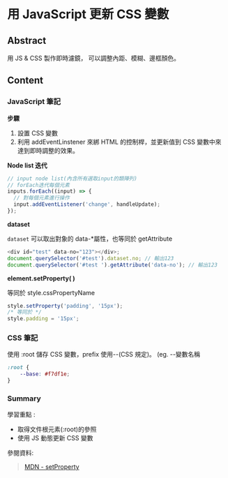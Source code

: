 # 用 JavaScript 更新 CSS 變數

## Abstract

用 JS & CSS 製作即時<img>濾鏡， 可以調整內距、模糊、邊框顏色。

## Content

### JavaScript 筆記

**步驟**

1. 設置 CSS 變數
2. 利用 addEventLinstener 來綁 HTML 的控制桿，並更新值到 CSS 變數中來達到即時調整的效果。

**Node list 迭代**

```javascript
// input node list(內含所有選取input的類陣列)
// forEach迭代每個元素
inputs.forEach((input) => {
  // 對每個元素進行操作
  input.addEventListener('change', handleUpdate);
});
```

**dataset**

`dataset` 可以取出對象的 data-\*屬性，也等同於 getAttribute

```javascript
<div id="test" data-no="123"></div>;
document.querySelector('#test').dataset.no; // 輸出123
document.querySelector('#test ').getAttribute('data-no'); // 輸出123
```

**element.setProperty( )**

等同於 style.cssPropertyName

```javascript
style.setProperty('padding', '15px');
/* 等同於 */
style.padding = '15px';
```

### CSS 筆記

使用 :root 儲存 CSS 變數，prefix 使用--(CSS 規定)。
(eg. --變數名稱

```CSS
:root {
    --base: #f7df1e;
}
```

### Summary

學習重點 :

- 取得文件根元素(:root)的參照
- 使用 JS 動態更新 CSS 變數

參閱資料:

> [MDN - setProperty](https://developer.mozilla.org/en-US/docs/Web/API/CSSStyleDeclaration/setProperty)
